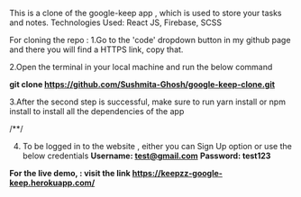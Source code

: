 This is a clone of the google-keep app , which is used to store your tasks and notes.
Technologies Used: React JS, Firebase, SCSS



For cloning the repo : 
1.Go to the 'code' dropdown button in my github page and there you will find a HTTPS link, copy that.

2.Open the terminal in your local machine and run the below command

  **git clone https://github.com/Sushmita-Ghosh/google-keep-clone.git**
  
  
3.After the second step is successful, make sure to run yarn install or npm install to install all the dependencies of the app

/**/

4. To be logged in to the website , either you can Sign Up option or use the below credentials 
 **Username: test@gmail.com**
 **Password: test123**
 
**For the live demo, : visit the link  https://keepzz-google-keep.herokuapp.com/**

